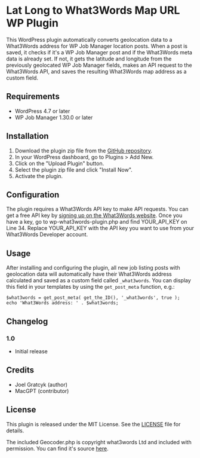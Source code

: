 # Lat Long to What3Words Map URL WP Plugin

This WordPress plugin automatically converts geolocation data to a What3Words address for WP Job Manager location posts. When a post is saved, it checks if it's a WP Job Manager post and if the What3Words meta data is already set. If not, it gets the latitude and longitude from the previously geolocated WP Job Manager fields, makes an API request to the What3Words API, and saves the resulting What3Words map address as a custom field.

## Requirements

* WordPress 4.7 or later
* WP Job Manager 1.30.0 or later

## Installation

1. Download the plugin zip file from the [GitHub repository](https://github.com/joelgratcyk/lat-long-to-what3words-wp-plugin-geo-added-calling).
2. In your WordPress dashboard, go to Plugins > Add New.
3. Click on the "Upload Plugin" button.
4. Select the plugin zip file and click "Install Now".
5. Activate the plugin.

## Configuration

The plugin requires a What3Words API key to make API requests. You can get a free API key by [signing up on the What3Words website](https://accounts.what3words.com/register). Once you have a key, go to wp-what3words-plugin.php and find YOUR_API_KEY on Line 34. Replace YOUR_API_KEY with the API key you want to use from your What3Words Developer account.

## Usage

After installing and configuring the plugin, all new job listing posts with geolocation data will automatically have their What3Words address calculated and saved as a custom field called `_what3words`. You can display this field in your templates by using the `get_post_meta` function, e.g.:

```
$what3words = get_post_meta( get_the_ID(), '_what3words', true );
echo 'What3Words address: ' . $what3words;
```

## Changelog

### 1.0

* Initial release

## Credits

* Joel Gratcyk (author)
* MacGPT (contributor)

## License

This plugin is released under the MIT License. See the [LICENSE](LICENSE) file for details.

The included Geocoder.php is copyright what3words Ltd and included with permission. You can find it's source [here](https://github.com/what3words/w3w-php-wrapper/blob/master/src/Geocoder.php).
